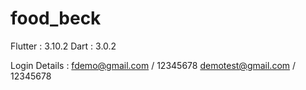 # food_beck

Flutter : 3.10.2
Dart : 3.0.2

Login Details :
fdemo@gmail.com / 12345678
demotest@gmail.com / 12345678